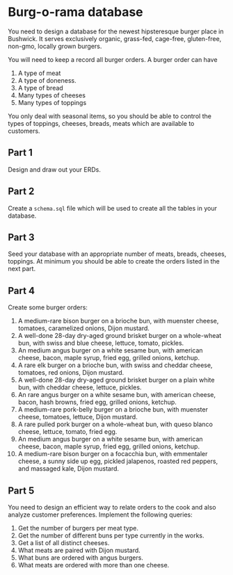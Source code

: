 # Burg-o-rama database

You need to design a database for the newest hipsteresque burger
place in Bushwick. It serves exclusively organic, grass-fed,
cage-free, gluten-free, non-gmo, locally grown burgers.

You will need to keep a record all burger orders. A burger order can
have

1. A type of meat
2. A type of doneness.
3. A type of bread
4. Many types of cheeses
5. Many types of toppings

You only deal with seasonal items, so you should be able to control
the types of toppings, cheeses, breads, meats which are available to
customers. 

## Part 1
Design and draw out your ERDs.

## Part 2
Create a `schema.sql` file which will be used to create all the tables
in your database.

## Part 3
Seed your database with an appropriate number of meats, breads,
cheeses, toppings. At minimum you should be able to create the orders
listed in the next part.

## Part 4
Create some burger orders:

1. A medium-rare bison burger on a brioche bun, with muenster cheese,
tomatoes, caramelized onions, Dijon mustard.
2. A well-done 28-day dry-aged ground brisket burger on a whole-wheat bun, with
swiss and blue cheese, lettuce, tomato, pickles.
3. An medium angus burger on a white sesame bun, with american cheese, bacon,
maple syrup, fried egg, grilled onions, ketchup.
4. A rare elk burger on a brioche bun, with swiss and cheddar cheese,
tomatoes, red onions, Dijon mustard.
2. A well-done 28-day dry-aged ground brisket burger on a plain white bun, with
cheddar cheese, lettuce, pickles.
3. An rare angus burger on a white sesame bun, with american cheese, bacon,
hash browns, fried egg, grilled onions, ketchup.
1. A medium-rare pork-belly burger on a brioche bun, with muenster cheese,
tomatoes, lettuce, Dijon mustard.
2. A rare pulled pork burger on a whole-wheat bun, with
queso blanco cheese, lettuce, tomato, fried egg.
3. An medium angus burger on a white sesame bun, with american cheese, bacon,
maple syrup, fried egg, grilled onions, ketchup.
4. A medium-rare bison burger on a focacchia bun, with emmentaler
cheese, a sunny side up egg, pickled jalapenos, roasted red peppers,
and massaged kale, Dijon mustard.

## Part 5

You need to design an efficient way to relate orders to the
cook and also analyze customer preferences. Implement the following queries:

1. Get the number of burgers per meat type.
2. Get the number of different buns per type currently in the works.
3. Get a list of all distinct cheeses.
4. What meats are paired with Dijon mustard.
5. What buns are ordered with angus burgers.
6. What meats are ordered with more than one cheese.
